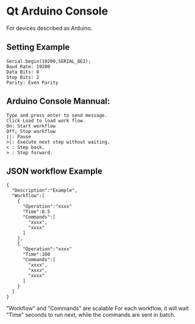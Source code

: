 # Qt Arduino Console
For devices described as Arduino.

## Setting Example
```
Serial.begin(19200,SERIAL_8E2);
Baud Rate: 19200
Data Bits: 8
Stop Bits: 2
Parity: Even Parity
```

## Arduino Console Mannual:
```
Type and press enter to send message.
Click Load to load work flow.
On: Start workflow
Off; Stop workflow
||: Pause
>|: Execute next step without waiting.
< : Step back.
> : Step forward.
```
## JSON workflow Example
```
{
  "Description":"Example",
  "Workflow":[
    {
      "Operation":"xxxx"
      "Time":0.5
      "Commands":[
        "xxxx",
        "xxxx"
      ]
    },
    {
      "Operation":"xxxx"
      "Time":100
      "Commands":[
        "xxxx",
        "xxxx",
        "xxxx"
      ]
    }
  ]
}
```
"Workflow" and "Commands" are scalable
For each workflow, it will wait "Time" seconds to run next, while the commands are sent in batch.
